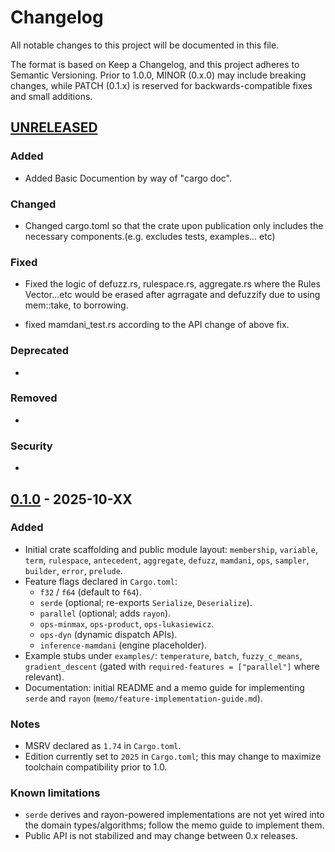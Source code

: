 # Changelog

All notable changes to this project will be documented in this file.

The format is based on Keep a Changelog, and this project adheres to
Semantic Versioning. Prior to 1.0.0, MINOR (0.x.0) may include breaking
changes, while PATCH (0.1.x) is reserved for backwards-compatible fixes
and small additions.

## [UNRELEASED]

### Added
- Added Basic Documention by way of "cargo doc".

### Changed
- Changed cargo.toml so that the crate upon publication only includes the necessary components.(e.g. excludes tests, examples... etc)

### Fixed
- Fixed the logic of defuzz.rs, rulespace.rs, aggregate.rs where the Rules Vector...etc would be erased after agrragate and defuzzify due to using mem::take, to borrowing. 

- fixed mamdani_test.rs according to the API change of above fix.

### Deprecated
-

### Removed
-

### Security
-

## [0.1.0] - 2025-10-XX

### Added
- Initial crate scaffolding and public module layout: `membership`, `variable`, `term`, `rulespace`,
  `antecedent`, `aggregate`, `defuzz`, `mamdani`, `ops`, `sampler`, `builder`, `error`, `prelude`.
- Feature flags declared in `Cargo.toml`:
  - `f32` / `f64` (default to `f64`).
  - `serde` (optional; re-exports `Serialize`, `Deserialize`).
  - `parallel` (optional; adds `rayon`).
  - `ops-minmax`, `ops-product`, `ops-lukasiewicz`.
  - `ops-dyn` (dynamic dispatch APIs).
  - `inference-mamdani` (engine placeholder).
- Example stubs under `examples/`: `temperature`, `batch`, `fuzzy_c_means`, `gradient_descent`
  (gated with `required-features = ["parallel"]` where relevant).
- Documentation: initial README and a memo guide for implementing `serde` and `rayon`
  (`memo/feature-implementation-guide.md`).

### Notes
- MSRV declared as `1.74` in `Cargo.toml`.
- Edition currently set to `2025` in `Cargo.toml`; this may change to maximize
  toolchain compatibility prior to 1.0.

### Known limitations
- `serde` derives and rayon-powered implementations are not yet wired into the
  domain types/algorithms; follow the memo guide to implement them.
- Public API is not stabilized and may change between 0.x releases.

<!-- Update links if the repository slug changes. -->
[UNRELEASED]: https://github.com/joushuakent/rust-fuzzylogic/compare/UNRELEASED
[0.1.0]: https://github.com/joushuakent/rust-fuzzylogic/releases/tag/v0.1.0


